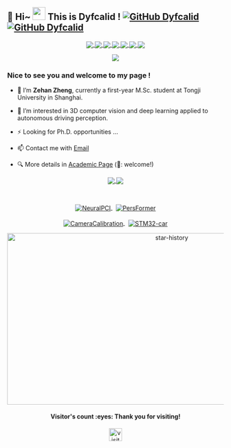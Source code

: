 ## 👋 Hi~ <img src="https://emojis.slackmojis.com/emojis/images/1531849430/4246/blob-sunglasses.gif?1531849430" width="30"/> This is Dyfcalid ! [![GitHub Dyfcalid](https://img.shields.io/github/stars/dyfcalid?affiliations=OWNER%2CCOLLABORATOR&style=social)](https://github.com/dyfcalid) [![GitHub Dyfcalid](https://img.shields.io/github/followers/dyfcalid?label=followers&style=social)](https://github.com/dyfcalid)


  	

<p align="center">
<a href="https://github.com/dyfcalid">
  <img align="center" src="https://badges.strrl.dev/years/dyfcalid?style=flat-square&color=red&logo=github">
</a>
<a href="https://github.com/dyfcalid?tab=repositories">
  <img align="center" src="https://badges.strrl.dev/repos/dyfcalid?style=flat-square&color=red&logo=github">
</a>
<a href="https://github.com/dyfcalid">
  <img align="center" src="https://badges.strrl.dev/commits/monthly/dyfcalid?style=flat-square&color=red&logo=github">
</a>  
<a href="https://github.com/dyfcalid">
  <img align="center" src="https://img.shields.io/badge/Python-FFD43B?style=for-the-badge&logo=python&logoColor=blue">
</a>  
<a href="https://github.com/dyfcalid">
  <img align="center" src="https://img.shields.io/badge/Linux-FCC624?style=for-the-badge&logo=linux&logoColor=black">
</a>  
<a href="https://github.com/dyfcalid">
  <img align="center" src="https://img.shields.io/badge/PyTorch-EE4C2C?style=for-the-badge&logo=pytorch&logoColor=white">
</a> 
<a href="https://scholar.google.com/citations?view_op=list_works&hl=en&user=Pig6X6MAAAAJ">
  <img align="center" src="https://img.shields.io/badge/Google_Scholar-4285F4?style=for-the-badge&logo=google-scholar&logoColor=white">
</a> 
</p>



<p align="center">
  <a href="https://github.com/dyfcalid">
    <img src="https://readme-typing-svg.demolab.com/?lines=Dive%20deep%20and%20keep%20moving%20on;Always%20learning%20new%20things&font=Fira%20Code&center=true&width=440&height=45&color=blue&vCenter=true&pause=1000&size=22" />
  </a>
</p>

<!-- <a href="https://github.com/dyfcalid">
  <img align="right" src="https://quotes-github-readme.vercel.app/api?type=vertical&theme=light" width="200"/>
</a> -->



<h3 align="left"> Nice to see you and welcome to my page !</h3> 


- 🔭 I’m **Zehan Zheng**, currently a first-year M.Sc. student at Tongji University in Shanghai.  

- 🌱 I’m interested in 3D computer vision and deep learning applied to autonomous driving perception.

- ⚡ Looking for Ph.D. opportunities ...

- 📫 Contact me with [Email](mailto:zhengzehan@tongji.edu.cn)  

- 🔍 More details in [Academic Page](https://dyfcalid.github.io/) (📣: welcome!)
  

<p align="center">  
<a href="https://github.com/dyfcalid">
  <img align="center" src="https://github-readme-stats-sigma-five.vercel.app/api?username=dyfcalid&include_all_commits=true&show_icons=true&bg_color=30,e96443,904e95&title_color=fff&text_color=fff&hide=prs" />
</a>
<a href="https://github.com/dyfcalid">
  <img align="center" src="https://github-readme-stats-sigma-five.vercel.app/api/top-langs/?username=dyfcalid&layout=compact&langs_count=4" />
</a>
</p>

<br>
<p align="center">  
<a href="https://github.com/ispc-lab/NeuralPCI">
  <img align="center" src="https://github-readme-stats.vercel.app/api/pin/?username=ispc-lab&repo=NeuralPCI&theme=buefy&title_color=ff8f1b&icon_color=ff8f1c" alt="NeuralPCI" />
</a>
&nbsp
<a href="https://github.com/OpenDriveLab/PersFormer_3DLane">
  <img align="center" src="https://github-readme-stats.vercel.app/api/pin/?username=OpenDriveLab&repo=PersFormer_3DLane&theme=buefy" alt="PersFormer"/>
</a>
<br>&nbsp<br>
<a href="https://github.com/dyfcalid/CameraCalibration">
  <img align="center" src="https://github-readme-stats.vercel.app/api/pin/?username=dyfcalid&repo=CameraCalibration&theme=buefy" alt="CameraCalibration"/>
</a>
&nbsp
<a href="https://github.com/dyfcalid/STM32-car-MPU6050-Bluetooth-Ultrasonic">
  <img align="center" src="https://github-readme-stats.vercel.app/api/pin/?username=dyfcalid&repo=STM32-car-MPU6050-Bluetooth-Ultrasonic&theme=buefy" alt="STM32-car"/>
</a>
</p>


<p align="center">  
<a href="https://github.com/dyfcalid">
  <img  align="center" src="https://api.star-history.com/svg?repos=dyfcalid/CameraCalibration,dyfcalid/STM32-car-MPU6050-Bluetooth-Ultrasonic,OpenDriveLab/PersFormer_3DLane&type=Date" alt="star-history" width="750" height="400"/>
</a>
</p>


<h4 align="center"> Visitor's count :eyes: Thank you for visiting!</h4>  

<!-- <p align="center">
<a href="https://github.com/dyfcalid">
  <img align="center" src="https://steins-gate-visitor-count.greenhandatsjtu.repl.co/{dyfcalid}" alt="visitors" height="150"/>
</a>
</p> -->

<p align="center">
<a href="https://github.com/dyfcalid">
  <img align="center" src="https://komarev.com/ghpvc/?username=dyfcalid&label=Profile%20views&color=orange&style=for-the-badge" alt="visitors" height="30"/>
</a>
</p>
